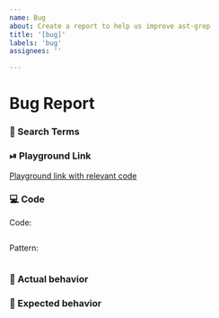 ```yaml
---
name: Bug
about: Create a report to help us improve ast-grep
title: '[bug]'
labels: 'bug'
assignees: ''

---
```


# Bug Report

<!--
  Please fill in each section completely. Thank you!
-->

### 🔎 Search Terms

<!--
  What search terms did you use when trying to find an existing bug report?
  List them here so people in the future can find this one more easily.
-->

### ⏯ Playground Link

<!--
  A link to a ast-grep Playground "Share" link which shows this behavior.
  This should have the same code as the code snippet below, and use whichever settings are relevant to your report.
  As a last resort, you can link to a repo, but these will be slower for us to investigate.
-->
[Playground link with relevant code](https://ast-grep.github.io/playground.html)

### 💻 Code

<!-- Please post the relevant code sample here as well. This code and the Playground code should be the same, do not use separate examples -->
Code:

```
```

Pattern:

```yml
```

### 🙁 Actual behavior

<!-- What happened, and why it was wrong -->

### 🙂 Expected behavior

<!-- What you expected to happen instead, and why -->
